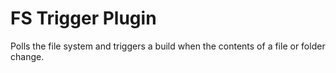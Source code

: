 # FS Trigger Plugin

Polls the file system and triggers a build when the contents of a file or folder change.
